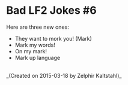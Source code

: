 # Bad LF2 Jokes \#6

Here are three new ones:

* They want to mork you! (Mark)
* Mark my words!
* On my mark!
* Mark up language

<br>
_(Created on 2015-03-18 by Zelphir Kaltstahl)_